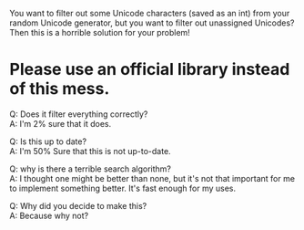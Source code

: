 You want to filter out some Unicode characters (saved as an int) from your random Unicode generator, but you want to filter out unassigned Unicodes?  
Then this is a horrible solution for your problem!  


# Please use an official library instead of this mess.  

Q: Does it filter everything correctly?  
A: I'm 2% sure that it does.


Q: Is this up to date?  
A: I'm 50% Sure that this is not up-to-date.


Q: why is there a terrible search algorithm?  
A: I thought one might be better than none, but it's not that important for me to implement something better. It's fast enough for my uses.


Q: Why did you decide to make this?  
A: Because why not?

